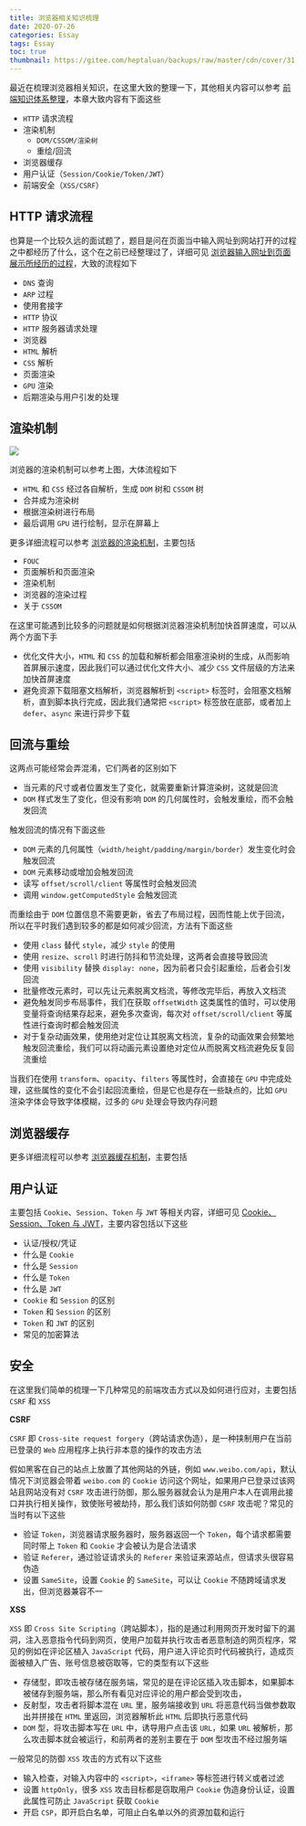 ```yaml
---
title: 浏览器相关知识梳理
date: 2020-07-26
categories: Essay
tags: Essay
toc: true
thumbnail: https://gitee.com/heptaluan/backups/raw/master/cdn/cover/31.jpg
---
```


最近在梳理浏览器相关知识，在这里大致的整理一下，其他相关内容可以参考 [前端知识体系整理](https://heptaluan.github.io/target/)，本章大致内容有下面这些

<!--more-->

* `HTTP` 请求流程
* 渲染机制
  * `DOM/CSSOM/渲染树`
  * 重绘/回流
* 浏览器缓存
* 用户认证（`Session/Cookie/Token/JWT`）
* 前端安全（`XSS/CSRF`）




## HTTP 请求流程

也算是一个比较久远的面试题了，题目是问在页面当中输入网址到网站打开的过程之中都经历了什么，这个在之前已经整理过了，详细可见 [浏览器输入网址到页面展示所经历的过程](https://heptaluan.github.io/2017/11/07/HTTP/01/)，大致的流程如下

* `DNS` 查询
* `ARP` 过程
* 使用套接字
* `HTTP` 协议
* `HTTP` 服务器请求处理
* 浏览器
* `HTML` 解析
* `CSS` 解析
* 页面渲染
* `GPU` 渲染
* 后期渲染与用户引发的处理






## 渲染机制

![](https://gitee.com/heptaluan/backups/raw/master/cdn/essay/31-01.png)

浏览器的渲染机制可以参考上图，大体流程如下

* `HTML` 和 `CSS` 经过各自解析，生成 `DOM` 树和 `CSSOM` 树
* 合并成为渲染树
* 根据渲染树进行布局
* 最后调用 `GPU` 进行绘制，显示在屏幕上

更多详细流程可以参考 [浏览器的渲染机制](https://heptaluan.github.io/2019/07/07/JavaScript/37/)，主要包括

* `FOUC`
* 页面解析和页面渲染
* 渲染机制
* 浏览器的渲染过程
* 关于 `CSSOM`

在这里可能遇到比较多的问题就是如何根据浏览器渲染机制加快首屏速度，可以从两个方面下手

* 优化文件大小，`HTML` 和 `CSS` 的加载和解析都会阻塞渲染树的生成，从而影响首屏展示速度，因此我们可以通过优化文件大小、减少 `CSS` 文件层级的方法来加快首屏速度
* 避免资源下载阻塞文档解析，浏览器解析到 `<script>` 标签时，会阻塞文档解析，直到脚本执行完成，因此我们通常把 `<script>` 标签放在底部，或者加上 `defer`、`async` 来进行异步下载





## 回流与重绘

这两点可能经常会弄混淆，它们两者的区别如下

* 当元素的尺寸或者位置发生了变化，就需要重新计算渲染树，这就是回流
* `DOM` 样式发生了变化，但没有影响 `DOM` 的几何属性时，会触发重绘，而不会触发回流

触发回流的情况有下面这些

* `DOM` 元素的几何属性（`width/height/padding/margin/border`）发生变化时会触发回流
* `DOM` 元素移动或增加会触发回流
* 读写 `offset/scroll/client` 等属性时会触发回流
* 调用 `window.getComputedStyle` 会触发回流

而重绘由于 `DOM` 位置信息不需要更新，省去了布局过程，因而性能上优于回流，所以在平时我们遇到较多的都是如何减少回流，方法有下面这些

* 使用 `class` 替代 `style`，减少 `style` 的使用
* 使用 `resize`、`scroll` 时进行防抖和节流处理，这两者会直接导致回流
* 使用 `visibility` 替换 `display: none`，因为前者只会引起重绘，后者会引发回流
* 批量修改元素时，可以先让元素脱离文档流，等修改完毕后，再放入文档流
* 避免触发同步布局事件，我们在获取 `offsetWidth` 这类属性的值时，可以使用变量将查询结果存起来，避免多次查询，每次对 `offset/scroll/client` 等属性进行查询时都会触发回流
* 对于复杂动画效果，使用绝对定位让其脱离文档流，复杂的动画效果会频繁地触发回流重绘，我们可以将动画元素设置绝对定位从而脱离文档流避免反复回流重绘

当我们在使用 `transform`、`opacity`、`filters` 等属性时，会直接在 `GPU` 中完成处理，这些属性的变化不会引起回流重绘，但是它也是存在一些缺点的，比如 `GPU` 渲染字体会导致字体模糊，过多的 `GPU` 处理会导致内存问题




## 浏览器缓存

更多详细流程可以参考 [浏览器缓存机制](https://heptaluan.github.io/2017/12/12/HTTP/04/)，主要包括









## 用户认证

主要包括 `Cookie`、`Session`、`Token` 与 `JWT` 等相关内容，详细可见 [Cookie、Session、Token 与 JWT](https://heptaluan.github.io/2017/11/26/HTTP/02/)，主要内容包括以下这些

* 认证/授权/凭证
* 什么是 `Cookie`
* 什么是 `Session`
* 什么是 `Token`
* 什么是 `JWT`
* `Cookie` 和 `Session` 的区别
* `Token` 和 `Session` 的区别
* `Token` 和 `JWT` 的区别
* 常见的加密算法





## 安全

在这里我们简单的梳理一下几种常见的前端攻击方式以及如何进行应对，主要包括 `CSRF` 和 `XSS`

**CSRF**

`CSRF` 即 `Cross-site request forgery`（跨站请求伪造），是一种挟制用户在当前已登录的 `Web` 应用程序上执行非本意的操作的攻击方法

假如黑客在自己的站点上放置了其他网站的外链，例如 `www.weibo.com/api`，默认情况下浏览器会带着 `weibo.com` 的 `Cookie` 访问这个网址，如果用户已登录过该网站且网站没有对 `CSRF` 攻击进行防御，那么服务器就会认为是用户本人在调用此接口并执行相关操作，致使账号被劫持，那么我们该如何防御 `CSRF` 攻击呢？常见的当时有以下这些

* 验证 `Token`，浏览器请求服务器时，服务器返回一个 `Token`，每个请求都需要同时带上 `Token` 和 `Cookie` 才会被认为是合法请求
* 验证 `Referer`，通过验证请求头的 `Referer` 来验证来源站点，但请求头很容易伪造
* 设置 `SameSite`，设置 `Cookie` 的 `SameSite`，可以让 `Cookie` 不随跨域请求发出，但浏览器兼容不一

**XSS**

`XSS` 即 `Cross Site Scripting`（跨站脚本），指的是通过利用网页开发时留下的漏洞，注入恶意指令代码到网页，使用户加载并执行攻击者恶意制造的网页程序，常见的例如在评论区植入 `JavaScript` 代码，用户进入评论页时代码被执行，造成页面被植入广告、账号信息被窃取等，它的类型有以下这些

* 存储型，即攻击被存储在服务端，常见的是在评论区插入攻击脚本，如果脚本被储存到服务端，那么所有看见对应评论的用户都会受到攻击，
* 反射型，攻击者将脚本混在 `URL` 里，服务端接收到 `URL` 将恶意代码当做参数取出并拼接在 `HTML` 里返回，浏览器解析此 `HTML` 后即执行恶意代码
* `DOM` 型，将攻击脚本写在 `URL` 中，诱导用户点击该 `URL`，如果 `URL` 被解析，那么攻击脚本就会被运行，和前两者的差别主要在于 `DOM` 型攻击不经过服务端

一般常见的防御 `XSS` 攻击的方式有以下这些

* 输入检查，对输入内容中的 `<script>`，`<iframe>` 等标签进行转义或者过滤
* 设置 `httpOnly`，很多 `XSS` 攻击目标都是窃取用户 `Cookie` 伪造身份认证，设置此属性可防止 `JavaScript` 获取 `Cookie`
* 开启 `CSP`，即开启白名单，可阻止白名单以外的资源加载和运行